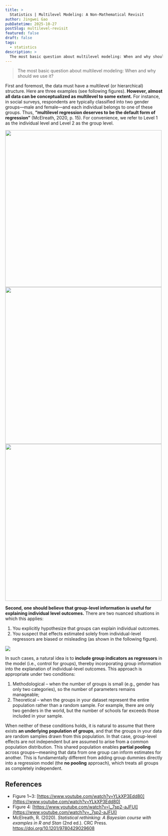 ```yaml
---
title: >
  Statistics | Multilevel Modeling: A Non-Mathematical Revisit
author: Jingwei Gao
pubDatetime: 2025-10-27
postSlug: multilevel-revisit
featured: false
draft: false
tags:
  - statistics
description: >
  The most basic question about multilevel modeling: When and why should we use it?
---
```


> The most basic question about multilevel modeling: When and why should we use it?

First and foremost, the data must have a multilevel (or hierarchical) structure. Here are three examples (see following figures). **However, almost all data can be conceptualized as multilevel to some extent.** For instance, in social surveys, respondents are typically classified into two gender groups—male and female—and each individual belongs to one of these groups. Thus, **“multilevel regression deserves to be the default form of regression”** (McElreath, 2020, p. 15). For convenience, we refer to Level 1 as the individual level and Level 2 as the group level.

<img src="/assets/multilevel-revisit/fig1.png" width="500">

<img src="/assets/multilevel-revisit/fig2.png" width="500">

<img src="/assets/multilevel-revisit/fig3.png" width="500">

**Second, one should believe that group-level information is useful for explaining individual level outcomes.** There are two nuanced situations in which this applies:

1. You explicitly hypothesize that groups can explain individual outcomes.
2. You suspect that effects estimated solely from individual-level regressors are biased or misleading (as shown in the following figure).

<img src="/assets/multilevel-revisit/fig4.png">

In such cases, a natural idea is to **include group indicators as regressors** in the model (i.e., control for groups), thereby incorporating group information into the explanation of individual-level outcomes. This approach is appropriate under two conditions:

1. Methodological – when the number of groups is small (e.g., gender has only two categories), so the number of parameters remains manageable;
2. Theoretical – when the groups in your dataset represent the entire population rather than a random sample. For example, there are only two genders in the world, but the number of schools far exceeds those included in your sample.

When neither of these conditions holds, it is natural to assume that there exists **an underlying population of groups**, and that the groups in your data are random samples drawn from this population. In that case, group-level effects are not independent but are assumed to arise from a common population distribution. This shared population enables **partial pooling** across groups—meaning that data from one group can inform estimates for another. This is fundamentally different from adding group dummies directly into a regression model (the **no pooling** approach), which treats all groups as completely independent.

## References

- Figure 1~3: [https://www.youtube.com/watch?v=YLkXP3Edd80](https://www.youtube.com/watch?v=YLkXP3Edd80)
- Figure 4: [https://www.youtube.com/watch?v=\_7sp2-aJFUI](https://www.youtube.com/watch?v=_7sp2-aJFUI)
- McElreath, R. (2020). _Statistical rethinking: A Bayesian course with examples in R and Stan_ (2nd ed.). CRC Press. https://doi.org/10.1201/9780429029608
